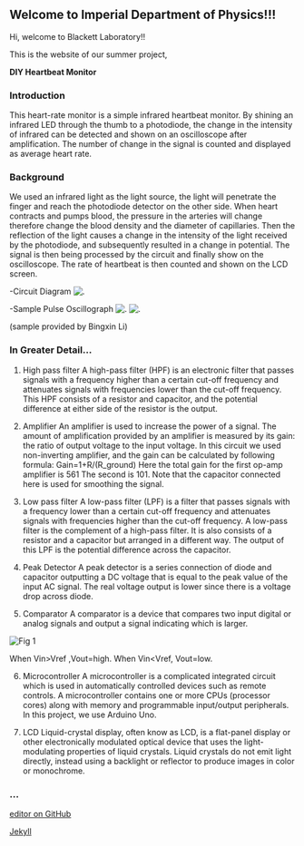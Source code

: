 ## Welcome to Imperial Department of Physics!!!

Hi, welcome to Blackett Laboratory!! 

This is the website of our summer project,

**DIY Heartbeat Monitor**



### Introduction


This heart-rate monitor is a simple infrared heartbeat monitor.  By shining an infrared LED through the thumb to a photodiode, the change in the intensity of infrared can be detected and shown on an oscilloscope after amplification. The number of change in the signal is counted and displayed as average heart rate. 





### Background


We used an infrared light as the light source, the light will penetrate the finger and reach the photodiode detector on the other side. When heart contracts and pumps blood, the pressure in the arteries will change therefore change the blood density and the diameter of capillaries. Then the reflection of the light causes a change in the intensity of the light received by the photodiode, and subsequently resulted in a change in potential. The signal is then being processed by the circuit and finally show on the oscilloscope. The rate of heartbeat is then counted and shown on the LCD screen. 


-Circuit Diagram
![.](http://chuantu.biz/t6/331/1529444587x-1566679905.png)




-Sample Pulse Oscillograph
![.](http://chuantu.biz/t6/331/1529444904x-1566679905.png)
![.](http://chuantu.biz/t6/331/1529444946x-1566679905.png)

(sample provided by Bingxin Li)





### In Greater Detail...

1. High pass filter
A high-pass filter (HPF) is an electronic filter that passes signals with a frequency higher than a certain cut-off frequency and attenuates signals with frequencies lower than the cut-off frequency. This HPF consists of a resistor and capacitor, and the potential difference at either side of the resistor is the output. 



2. Amplifier
An amplifier is used to increase the power of a signal. The amount of amplification provided by an amplifier is measured by its gain: the ratio of output voltage to the input voltage. In this circuit we used non-inverting amplifier, and the gain can be calculated by following formula: 
Gain=1+R/(R_ground) 
Here the total gain for the first op-amp amplifier is 561 The second is 101. Note that the capacitor connected here is used for smoothing the signal.


3. Low pass filter
A low-pass filter (LPF) is a filter that passes signals with a frequency lower than a certain cut-off frequency and attenuates signals with frequencies higher than the cut-off frequency. A low-pass filter is the complement of a high-pass filter. It is also consists of a resistor and a capacitor but arranged in a different way. The output of this LPF is the potential difference across the capacitor.


4. Peak Detector
A peak detector is a series connection of diode and capacitor outputting a DC voltage that is equal to the peak value of the input AC signal. The real voltage output is lower since there is a voltage drop across diode.

5. Comparator
A comparator is a device that compares two input digital or analog signals and output a signal indicating which is larger. 

  ![Fig 1](http://chuantu.biz/t6/331/1529444456x-1566680499.gif)

  When Vin>Vref ,Vout=high. When Vin<Vref, Vout=low. 

6. Microcontroller
A microcontroller is a complicated integrated circuit which is used in automatically controlled devices such as remote controls. A microcontroller contains one or more CPUs (processor cores) along with memory and programmable input/output peripherals. In this project, we use Arduino Uno.   

7. LCD
Liquid-crystal display, often know as LCD, is a flat-panel display or other electronically modulated optical device that uses the light-modulating properties of liquid crystals. Liquid crystals do not emit light directly, instead using a backlight or reflector to produce images in color or monochrome.


### ...

[editor on GitHub](https://github.com/Plankat/heartbeat.github.com/edit/master/index.md) 

[Jekyll](https://jekyllrb.com/) 

